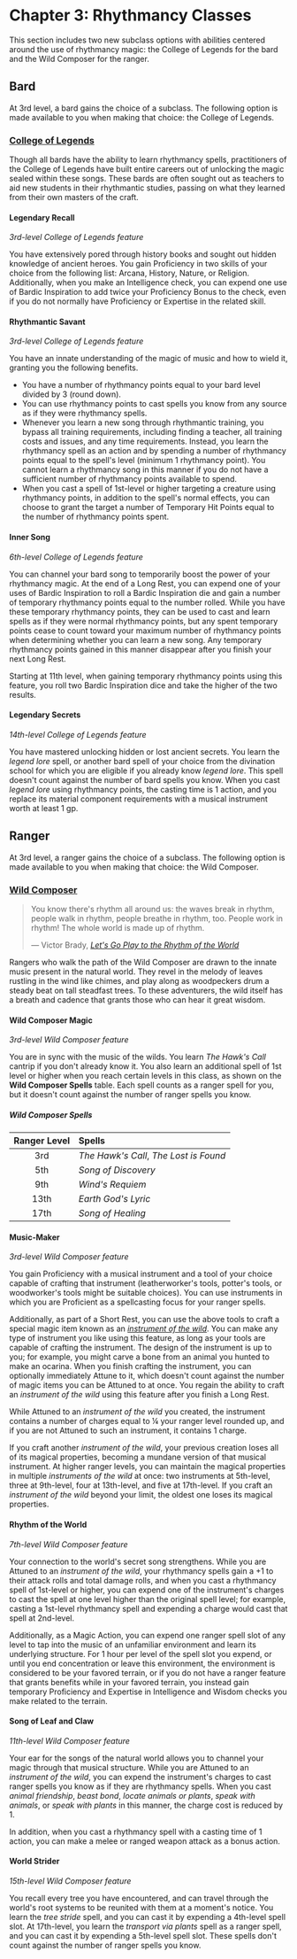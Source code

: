 # Chapter 3: Rhythmancy Classes

This section includes two new subclass options with abilities centered around the use of rhythmancy magic: the College of Legends for the bard and the Wild Composer for the ranger.

## Bard

At 3rd level, a bard gains the choice of a subclass. The following option is made available to you when making that choice: the College of Legends.

### [College of Legends](https://github.com/mpanighetti/dnd5e-classes/blob/main/bard/college-of-legends.md)

Though all bards have the ability to learn rhythmancy spells, practitioners of the College of Legends have built entire careers out of unlocking the magic sealed within these songs. These bards are often sought out as teachers to aid new students in their rhythmantic studies, passing on what they learned from their own masters of the craft.

#### Legendary Recall

_3rd-level College of Legends feature_

You have extensively pored through history books and sought out hidden knowledge of ancient heroes. You gain Proficiency in two skills of your choice from the following list: Arcana, History, Nature, or Religion. Additionally, when you make an Intelligence check, you can expend one use of Bardic Inspiration to add twice your Proficiency Bonus to the check, even if you do not normally have Proficiency or Expertise in the related skill.

#### Rhythmantic Savant

_3rd-level College of Legends feature_

You have an innate understanding of the magic of music and how to wield it, granting you the following benefits.

- You have a number of rhythmancy points equal to your bard level divided by 3 (round down).
- You can use rhythmancy points to cast spells you know from any source as if they were rhythmancy spells.
- Whenever you learn a new song through rhythmantic training, you bypass all training requirements, including finding a teacher, all training costs and issues, and any time requirements. Instead, you learn the rhythmancy spell as an action and by spending a number of rhythmancy points equal to the spell's level (minimum 1 rhythmancy point). You cannot learn a rhythmancy song in this manner if you do not have a sufficient number of rhythmancy points available to spend.
- When you cast a spell of 1st-level or higher targeting a creature using rhythmancy points, in addition to the spell's normal effects, you can choose to grant the target a number of Temporary Hit Points equal to the number of rhythmancy points spent.

#### Inner Song

_6th-level College of Legends feature_

You can channel your bard song to temporarily boost the power of your rhythmancy magic. At the end of a Long Rest, you can expend one of your uses of Bardic Inspiration to roll a Bardic Inspiration die and gain a number of temporary rhythmancy points equal to the number rolled. While you have these temporary rhythmancy points, they can be used to cast and learn spells as if they were normal rhythmancy points, but any spent temporary points cease to count toward your maximum number of rhythmancy points when determining whether you can learn a new song. Any temporary rhythmancy points gained in this manner disappear after you finish your next Long Rest.

Starting at 11th level, when gaining temporary rhythmancy points using this feature, you roll two Bardic Inspiration dice and take the higher of the two results.

#### Legendary Secrets

_14th-level College of Legends feature_

You have mastered unlocking hidden or lost ancient secrets. You learn the _legend lore_ spell, or another bard spell of your choice from the divination school for which you are eligible if you already know _legend lore_. This spell doesn't count against the number of bard spells you know. When you cast _legend lore_ using rhythmancy points, the casting time is 1 action, and you replace its material component requirements with a musical instrument worth at least 1 gp.

## Ranger

At 3rd level, a ranger gains the choice of a subclass. The following option is made available to you when making that choice: the Wild Composer.

### [Wild Composer](https://github.com/mpanighetti/dnd5e-classes/blob/main/ranger/wild-composer.md)

> You know there's rhythm all around us: the waves break in rhythm, people walk in rhythm, people breathe in rhythm, too. People work in rhythm! The whole world is made up of rhythm.
>
> — Victor Brady, _[Let's Go Play to the Rhythm of the World](https://youtu.be/g1zNAbrU1zM)_

Rangers who walk the path of the Wild Composer are drawn to the innate music present in the natural world. They revel in the melody of leaves rustling in the wind like chimes, and play along as woodpeckers drum a steady beat on tall steadfast trees. To these adventurers, the wild itself has a breath and cadence that grants those who can hear it great wisdom.

#### Wild Composer Magic

_3rd-level Wild Composer feature_

You are in sync with the music of the wilds. You learn _The Hawk's Call_ cantrip if you don't already know it. You also learn an additional spell of 1st level or higher when you reach certain levels in this class, as shown on the **Wild Composer Spells** table. Each spell counts as a ranger spell for you, but it doesn't count against the number of ranger spells you know.

##### Wild Composer Spells
| Ranger Level | Spells |
|:-:|:-|
| 3rd  | _The Hawk's Call_, _The Lost is Found_ |
| 5th  | _Song of Discovery_ |
| 9th  | _Wind's Requiem_ |
| 13th | _Earth God's Lyric_ |
| 17th | _Song of Healing_ |

#### Music-Maker

_3rd-level Wild Composer feature_

You gain Proficiency with a musical instrument and a tool of your choice capable of crafting that instrument (leatherworker's tools, potter's tools, or woodworker's tools might be suitable choices). You can use instruments in which you are Proficient as a spellcasting focus for your ranger spells.

Additionally, as part of a Short Rest, you can use the above tools to craft a special magic item known as an _[instrument of the wild](ch-6-rhythmancy-magic-items.md#instrument-of-the-wild)_. You can make any type of instrument you like using this feature, as long as your tools are capable of crafting the instrument. The design of the instrument is up to you; for example, you might carve a bone from an animal you hunted to make an ocarina. When you finish crafting the instrument, you can optionally immediately Attune to it, which doesn't count against the number of magic items you can be Attuned to at once. You regain the ability to craft an _instrument of the wild_ using this feature after you finish a Long Rest.

While Attuned to an _instrument of the wild_ you created, the instrument contains a number of charges equal to ¼ your ranger level rounded up, and if you are not Attuned to such an instrument, it contains 1 charge.

If you craft another _instrument of the wild_, your previous creation loses all of its magical properties, becoming a mundane version of that musical instrument. At higher ranger levels, you can maintain the magical properties in multiple _instruments of the wild_ at once: two instruments at 5th-level, three at 9th-level, four at 13th-level, and five at 17th-level. If you craft an _instrument of the wild_ beyond your limit, the oldest one loses its magical properties.

#### Rhythm of the World

_7th-level Wild Composer feature_

Your connection to the world's secret song strengthens. While you are Attuned to an _instrument of the wild_, your rhythmancy spells gain a +1 to their attack rolls and total damage rolls, and when you cast a rhythmancy spell of 1st-level or higher, you can expend one of the instrument's charges to cast the spell at one level higher than the original spell level; for example, casting a 1st-level rhythmancy spell and expending a charge would cast that spell at 2nd-level.

Additionally, as a Magic Action, you can expend one ranger spell slot of any level to tap into the music of an unfamiliar environment and learn its underlying structure. For 1 hour per level of the spell slot you expend, or until you end concentration or leave this environment, the environment is considered to be your favored terrain, or if you do not have a ranger feature that grants benefits while in your favored terrain, you instead gain temporary Proficiency and Expertise in Intelligence and Wisdom checks you make related to the terrain.

#### Song of Leaf and Claw

_11th-level Wild Composer feature_

Your ear for the songs of the natural world allows you to channel your magic through that musical structure. While you are Attuned to an _instrument of the wild_, you can expend the instrument's charges to cast ranger spells you know as if they are rhythmancy spells. When you cast _animal friendship_, _beast bond_, _locate animals or plants_, _speak with animals_, or _speak with plants_ in this manner, the charge cost is reduced by 1.

In addition, when you cast a rhythmancy spell with a casting time of 1 action, you can make a melee or ranged weapon attack as a bonus action.

#### World Strider

_15th-level Wild Composer feature_

You recall every tree you have encountered, and can travel through the world's root systems to be reunited with them at a moment's notice. You learn the _tree stride_ spell, and you can cast it by expending a 4th-level spell slot. At 17th-level, you learn the _transport via plants_ spell as a ranger spell, and you can cast it by expending a 5th-level spell slot. These spells don't count against the number of ranger spells you know.
